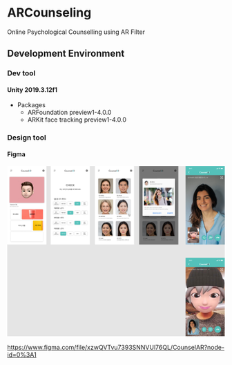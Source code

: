 # ARCounseling

 Online Psychological Counselling using AR Filter

## Development Environment

### Dev tool

#### Unity 2019.3.12f1

- Packages
  - ARFoundation preview1-4.0.0
  - ARKit face tracking preview1-4.0.0

### Design tool

#### Figma

![FigmaDesign](./CounselAR.png)

https://www.figma.com/file/xzwQVTvu7393SNNVUl76QL/CounselAR?node-id=0%3A1